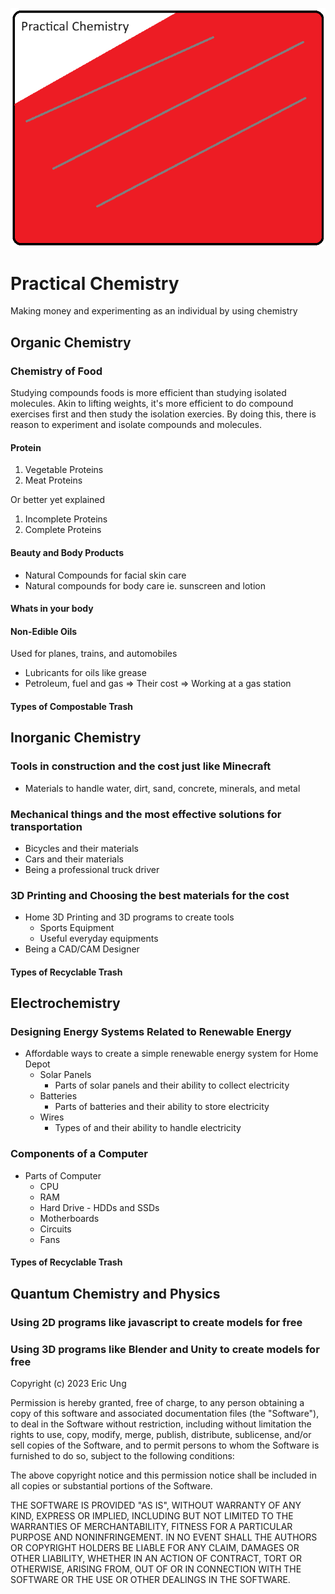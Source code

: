 ![Practical Chemistry](Resources/logo.png)
# Practical Chemistry
Making money and experimenting as an individual by using chemistry

## Organic Chemistry
### Chemistry of Food
Studying compounds foods is more efficient than studying isolated molecules. Akin to lifting weights, it's more efficient to do compound exercises first and then study the isolation exercies.
By doing this, there is reason to experiment and isolate compounds and molecules.
#### Protein
1. Vegetable Proteins
2. Meat Proteins
   
Or better yet explained

1. Incomplete Proteins
2. Complete Proteins
#### Beauty and Body Products
* Natural Compounds for facial skin care
* Natural compounds for body care ie. sunscreen and lotion
#### Whats in your body
#### Non-Edible Oils
Used for planes, trains, and automobiles
* Lubricants for oils like grease
* Petroleum, fuel and gas => Their cost => Working at a gas station
#### Types of Compostable Trash

## Inorganic Chemistry
### Tools in construction and the cost just like Minecraft
* Materials to handle water, dirt, sand, concrete, minerals, and metal
### Mechanical things and the most effective solutions for transportation
* Bicycles and their materials
* Cars and their materials
* Being a professional truck driver
### 3D Printing and Choosing the best materials for the cost
* Home 3D Printing and 3D programs to create tools
	* Sports Equipment
	* Useful everyday equipments
* Being a CAD/CAM Designer
#### Types of Recyclable Trash


## Electrochemistry
### Designing Energy Systems Related to Renewable Energy
* Affordable ways to create a simple renewable energy system for Home Depot
	* Solar Panels
		* Parts of solar panels and their ability to collect electricity
	* Batteries
		* Parts of batteries and their ability to store electricity
	* Wires
		* Types of and their ability to handle electricity
### Components of a Computer
* Parts of Computer
	* CPU
	* RAM
	* Hard Drive - HDDs and SSDs
	* Motherboards
	* Circuits
	* Fans
#### Types of Recyclable Trash

## Quantum Chemistry and Physics
### Using 2D programs like javascript to create models for free
### Using 3D programs like Blender and Unity to create models for free


Copyright (c) 2023 Eric Ung

Permission is hereby granted, free of charge, to any person obtaining a copy
of this software and associated documentation files (the "Software"), to deal
in the Software without restriction, including without limitation the rights
to use, copy, modify, merge, publish, distribute, sublicense, and/or sell
copies of the Software, and to permit persons to whom the Software is
furnished to do so, subject to the following conditions:

The above copyright notice and this permission notice shall be included in all
copies or substantial portions of the Software.

THE SOFTWARE IS PROVIDED "AS IS", WITHOUT WARRANTY OF ANY KIND, EXPRESS OR
IMPLIED, INCLUDING BUT NOT LIMITED TO THE WARRANTIES OF MERCHANTABILITY,
FITNESS FOR A PARTICULAR PURPOSE AND NONINFRINGEMENT. IN NO EVENT SHALL THE
AUTHORS OR COPYRIGHT HOLDERS BE LIABLE FOR ANY CLAIM, DAMAGES OR OTHER
LIABILITY, WHETHER IN AN ACTION OF CONTRACT, TORT OR OTHERWISE, ARISING FROM,
OUT OF OR IN CONNECTION WITH THE SOFTWARE OR THE USE OR OTHER DEALINGS IN THE
SOFTWARE.
